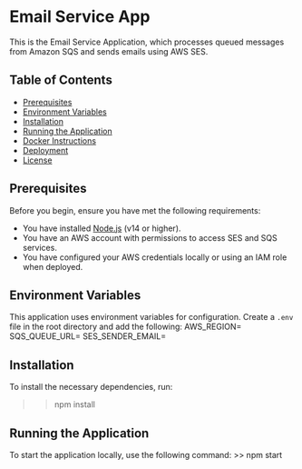 # Email Service App

This is the Email Service Application, which processes queued messages from Amazon SQS and sends emails using AWS SES.

## Table of Contents

- [Prerequisites](#prerequisites)
- [Environment Variables](#environment-variables)
- [Installation](#installation)
- [Running the Application](#running-the-application)
- [Docker Instructions](#docker-instructions)
- [Deployment](#deployment)
- [License](#license)

## Prerequisites

Before you begin, ensure you have met the following requirements:

- You have installed [Node.js](https://nodejs.org/) (v14 or higher).
- You have an AWS account with permissions to access SES and SQS services.
- You have configured your AWS credentials locally or using an IAM role when deployed.

## Environment Variables

This application uses environment variables for configuration. Create a `.env` file in the root directory and add the following:
AWS_REGION=<your-aws-region>
SQS_QUEUE_URL=<your-sqs-queue-url>
SES_SENDER_EMAIL=<your-ses-sender-email>

## Installation
To install the necessary dependencies, run:
  >> npm install
## Running the Application
To start the application locally, use the following command:
    >> npm start
    

